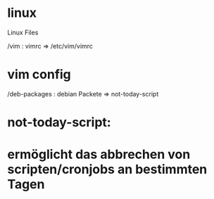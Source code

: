 linux
=====

Linux Files

/vim 	       :	vimrc 		=> /etc/vim/vimrc
# vim config


/deb-packages  :        debian Packete  => not-today-script
# not-today-script:
# ermöglicht das abbrechen von scripten/cronjobs an bestimmten Tagen

